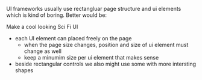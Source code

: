 UI frameworks usually use rectangluar page structure and ui elements which is kind of boring. Better would be:

Make a cool looking Sci Fi UI

- each UI element can placed freely on the page
  - when the page size changes, position and size of ui element must change as well
  - keep a minumim size per ui element that makes sense
- beside rectangular controls we also might use some with more intersting shapes
